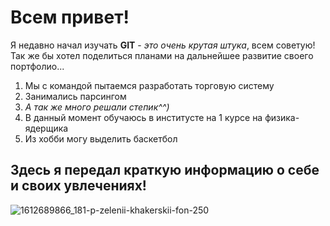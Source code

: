 # Всем привет!
Я недавно начал изучать **GIT** - _это очень крутая штука_, всем советую!
Так же бы хотел поделиться планами на дальнейшее развитие своего портфолио...
1. Мы с командой пытаемся разработать торговую систему
2. Занимались парсингом
3. _А так же много решали степик^^)_
4. В данный момент обучаюсь в институсте на 1 курсе на физика-ядерщика
5. Из хобби могу выделить баскетбол
## Здесь я передал краткую информацию о себе и своих увлечениях!
![1612689866_181-p-zelenii-khakerskii-fon-250](https://user-images.githubusercontent.com/118619659/209864533-1832b772-c282-43a9-8a78-f72cef38b770.jpg)
